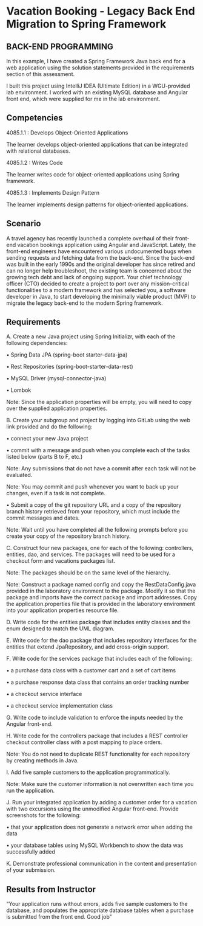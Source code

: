 # Vacation Booking - Legacy Back End Migration to Spring Framework 
## BACK-END PROGRAMMING


In this example, I have created a Spring Framework Java back end for a web application using the solution statements provided in the requirements section of this assessment. 

I  built this project using IntelliJ IDEA (Ultimate Edition) in a WGU-provided lab environment. I worked with an existing MySQL database and Angular front end, which were supplied for me in the lab environment. 

## Competencies 
4085.1.1 : Develops Object-Oriented Applications

The learner develops object-oriented applications that can be integrated with relational databases.

4085.1.2 : Writes Code

The learner writes code for object-oriented applications using Spring framework.

4085.1.3 : Implements Design Pattern

The learner implements design patterns for object-oriented applications.

## Scenario
A travel agency has recently launched a complete overhaul of their front-end vacation bookings application using Angular and JavaScript. Lately, the front-end engineers have encountered various undocumented bugs when sending requests and fetching data from the back-end. Since the back-end was built in the early 1990s and the original developer has since retired and can no longer help troubleshoot, the existing team is concerned about the growing tech debt and lack of ongoing support. Your chief technology officer (CTO) decided to create a project to port over any mission-critical functionalities to a modern framework and has selected you, a software developer in Java, to start developing the minimally viable product (MVP) to migrate the legacy back-end to the modern Spring framework.

## Requirements
A.   Create a new Java project using Spring Initializr, with each of the following dependencies:

•    Spring Data JPA (spring-boot starter-data-jpa)

•    Rest Repositories (spring-boot-starter-data-rest)

•    MySQL Driver (mysql-connector-java)

•    Lombok


Note: Since the application properties will be empty, you will need to copy over the supplied application properties.


B.   Create your subgroup and project by logging into GitLab using the web link provided and do the following:

•    connect your new Java project

•    commit with a message and push when you complete each of the tasks listed below (parts B to F, etc.)


Note: Any submissions that do not have a commit after each task will not be evaluated.

Note: You may commit and push whenever you want to back up your changes, even if a task is not complete.

•    Submit a copy of the git repository URL and a copy of the repository branch history retrieved from your repository, which must include the commit messages and dates.

Note: Wait until you have completed all the following prompts before you create your copy of the repository branch history.


C.   Construct four new packages, one for each of the following: controllers, entities, dao, and services. The packages will need to be used for a checkout form and vacations packages list.

Note: The packages should be on the same level of the hierarchy.

Note: Construct a package named config and copy the RestDataConfig.java provided in the laboratory environment to the package. Modify it so that the package and imports have the correct package and import addresses. Copy the application.properties file that is provided in the laboratory environment into your application properties resource file.


D.   Write code for the entities package that includes entity classes and the enum designed to match the UML diagram.

E.   Write code for the dao package that includes repository interfaces for the entities that extend JpaRepository, and add cross-origin support.

F.   Write code for the services package that includes each of the following:

•    a purchase data class with a customer cart and a set of cart items

•    a purchase response data class that contains an order tracking number

•    a checkout service interface

•    a checkout service implementation class


G.   Write code to include validation to enforce the inputs needed by the Angular front-end.

H.   Write code for the controllers package that includes a REST controller checkout controller class with a post mapping to place orders.

Note: You do not need to duplicate REST functionality for each repository by creating methods in Java.

I.   Add five sample customers to the application programmatically.

Note: Make sure the customer information is not overwritten each time you run the application.

J.   Run your integrated application by adding a customer order for a vacation with two excursions using the unmodified Angular front-end. Provide screenshots for the following:

•    that your application does not generate a network error when adding the data

•    your database tables using MySQL Workbench to show the data was successfully added



K.   Demonstrate professional communication in the content and presentation of your submission.


## Results from Instructor 
"Your application runs without errors, adds five sample customers to the database, and populates the appropriate database tables when a purchase is submitted from the front end. Good job"
